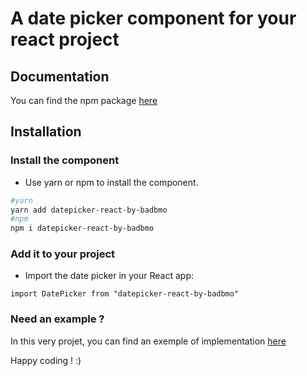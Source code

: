 # A date picker component for your react project

## Documentation

You can find the npm package [here](https://www.npmjs.com/package/datepicker-react-by-badbmo)

## Installation

### Install the component

- Use yarn or npm to install the component.
```bash
#yarn
yarn add datepicker-react-by-badbmo
#npm
npm i datepicker-react-by-badbmo
```
### Add it to your project

- Import the date picker in your React app:
```
import DatePicker from "datepicker-react-by-badbmo"
```

### Need an example ?

In this very projet, you can find an exemple of implementation [here](https://github.com/badbmo/DatePicker_React_BadBmo/blob/main/src/App.js)

Happy coding ! :)

